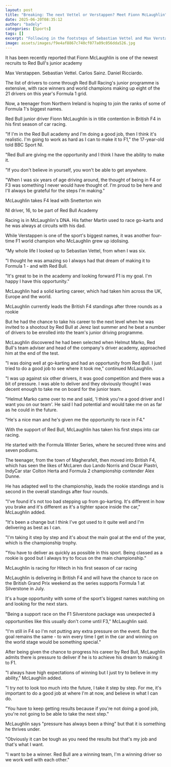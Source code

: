 ```yaml
---
layout: post
title: "Breaking: The next Vettel or Verstappen? Meet Fionn McLaughlin"
date: 2025-06-20T08:35:12
author: "badely"
categories: [Sports]
tags: []
excerpt: "Following in the footsteps of Sebastian Vettel and Max Verstappen, Northern Ireland teenager Fionn McLaughlin is aiming to make it to Formula 1 with R"
image: assets/images/f9e4af8867c740cf077a09c056dda526.jpg
---
```


It has been recently reported that Fionn McLaughlin is one of the newest recruits to Red Bull's junior academy

Max Verstappen. Sebastian Vettel. Carlos Sainz. Daniel Ricciardo. 

The list of drivers to come through Red Bull Racing's junior programme is extensive, with race winners and world champions making up eight of the 21 drivers on this year's Formula 1 grid. 

Now, a teenager from Northern Ireland is hoping to join the ranks of some of Formula 1's biggest names. 

Red Bull junior driver Fionn McLaughlin is in title contention in British F4 in his first season of car racing.

"If I'm in the Red Bull academy and I'm doing a good job, then I think it's realistic. I'm going to work as hard as I can to make it to F1," the 17-year-old told BBC Sport NI.

"Red Bull are giving me the opportunity and I think I have the ability to make it. 

"If you don't believe in yourself, you won't be able to get anywhere. 

"When I was six years of age driving around, the thought of being in F4 or F3 was something I never would have thought of. I'm proud to be here and I'll always be grateful for the steps I'm making." 

McLaughlin takes F4 lead with Snetterton win

NI driver, 16, to be part of Red Bull Academy

Racing is in McLaughlin's DNA. His father Martin used to race go-karts and he was always at circuits with his dad. 

While Verstappen is one of the sport's biggest names, it was another four-time F1 world champion who McLaughlin grew up idolising. 

"My whole life I looked up to Sebastian Vettel, from when I was six. 

"I thought he was amazing so I always had that dream of making it to Formula 1 - and with Red Bull. 

"It's great to be in the academy and looking forward F1 is my goal. I'm happy I have this opportunity."

McLaughlin had a solid karting career, which had taken him across the UK, Europe and the world. 

McLaughlin currently leads the British F4 standings after three rounds as a rookie

But he had the chance to take his career to the next level when he was invited to a shootout by Red Bull at Jerez last summer and he beat a number of drivers to be enrolled into the team's junior driving programme.

McLaughlin discovered he had been selected when Helmut Marko, Red Bull's team adviser and head of the company's driver academy, approached him at the end of the test.

"I was doing well at go-karting and had an opportunity from Red Bull. I just tried to do a good job to see where it took me," continued McLaughlin.

"I was up against six other drivers, it was good competition and there was a bit of pressure. I was able to deliver and they obviously thought I was decent enough to take me on board for the junior team. 

"Helmut Marko came over to me and said, 'I think you're a good driver and I want you on our team'. He said I had potential and would take me on as far as he could in the future. 

"He's a nice man and he's given me the opportunity to race in F4."

With the support of Red Bull, McLaughlin has taken his first steps into car racing. 

He started with the Formula Winter Series, where he secured three wins and seven podiums.

The teenager, from the town of Magherafelt, then moved into British F4, which has seen the likes of McLaren duo Lando Norris and Oscar Piastri, IndyCar star Colton Herta and Formula 2 championship contender Alex Dunne.

He has adapted well to the championship, leads the rookie standings and is second in the overall standings after four rounds. 

"I've found it's not too bad stepping up from go-karting. It's different in how you brake and it's different as it's a tighter space inside the car," McLaughlin added. 

"It's been a change but I think I've got used to it quite well and I'm delivering as best as I can. 

"I'm taking it step by step and it's about the main goal at the end of the year, which is the championship trophy.

"You have to deliver as quickly as possible in this sport. Being classed as a rookie is good but I always try to focus on the main championship."

McLaughlin is racing for Hitech in his first season of car racing

McLaughlin is delivering in British F4 and will have the chance to race on the British Grand Prix weekend as the series supports Formula 1 at Silverstone in July. 

It's a huge opportunity with some of the sport's biggest names watching on and looking for the next stars. 

"Being a support race on the F1 Silverstone package was unexpected â opportunities like this usually don't come until F3," McLaughlin said.

"I'm still in F4 so I'm not putting any extra pressure on the event. But the goal remains the same - to win every time I get in the car and winning on the world stage would be something special."

After being given the chance to progress his career by Red Bull, McLaughlin admits there is pressure to deliver if he is to achieve his dream to making it to F1. 

"I always have high expectations of winning but I just try to believe in my ability," McLaughlin added. 

"I try not to look too much into the future, I take it step by step. For me, it's important to do a good job at where I'm at now, and believe in what I can do. 

"You have to keep getting results because if you're not doing a good job, you're not going to be able to take the next step."

McLaughlin says "pressure has always been a thing" but that it is something he thrives under. 

"Obviously it can be tough as you need the results but that's my job and that's what I want. 

"I want to be a winner. Red Bull are a winning team, I'm a winning driver so we work well with each other."

